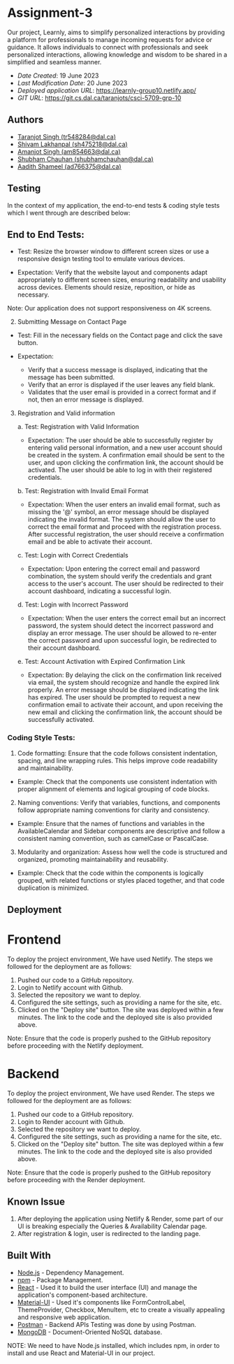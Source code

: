 # Assignment-3

Our project, Learnly, aims to simplify personalized interactions by providing a platform for professionals to manage incoming requests for advice or guidance. It allows individuals to connect with professionals and seek personalized interactions, allowing knowledge and wisdom to be shared in a simplified and seamless manner.

- _Date Created_: 19 June 2023
- _Last Modification Date_: 20 June 2023
- _Deployed application URL_: https://learnly-group10.netlify.app/
- _GIT URL_: <https://git.cs.dal.ca/taranjots/csci-5709-grp-10>

## Authors

- [Taranjot Singh (tr548284@dal.ca)](https://git.cs.dal.ca/taranjots)
- [Shivam Lakhanpal (sh475218@dal.ca)](https://git.cs.dal.ca/slakhanpal)
- [Amanjot Singh (am854663@dal.ca)](https://git.cs.dal.ca/amanjots)
- [Shubham Chauhan (shubhamchauhan@dal.ca)](https://git.cs.dal.ca/shubhamc)
- [Aadith Shameel (ad766375@dal.ca)](https://git.cs.dal.ca/shameel)

## Testing

In the context of my application, the end-to-end tests & coding style tests which I went through are described below:

## End to End Tests:

- Test: Resize the browser window to different screen sizes or use a responsive design testing tool to emulate various devices.

- Expectation: Verify that the website layout and components adapt appropriately to different screen sizes, ensuring readability and usability across devices. Elements should resize, reposition, or hide as necessary.

Note: Our application does not support responsiveness on 4K screens.

2. Submitting Message on Contact Page

- Test: Fill in the necessary fields on the Contact page and click the save button.

- Expectation:
  - Verify that a success message is displayed, indicating that the message has been submitted.
  - Verify that an error is displayed if the user leaves any field blank.
  - Validates that the user email is provided in a correct format and if not, then an error message is displayed.

3. Registration and Valid information

   a. Test: Registration with Valid Information

   - Expectation:
     The user should be able to successfully register by entering valid personal information, and a new user account should be created in the system. A confirmation email should be sent to the user, and upon clicking the confirmation link, the account should be activated. The user should be able to log in with their registered credentials.

   b. Test: Registration with Invalid Email Format

   - Expectation:
     When the user enters an invalid email format, such as missing the '@' symbol, an error message should be displayed indicating the invalid format. The system should allow the user to correct the email format and proceed with the registration process. After successful registration, the user should receive a confirmation email and be able to activate their account.

   c. Test: Login with Correct Credentials

   - Expectation: Upon entering the correct email and password combination, the system should verify the credentials and grant access to the user's account. The user should be redirected to their account dashboard, indicating a successful login.

   d. Test: Login with Incorrect Password

   - Expectation: When the user enters the correct email but an incorrect password, the system should detect the incorrect password and display an error message. The user should be allowed to re-enter the correct password and upon successful login, be redirected to their account dashboard.

   e. Test: Account Activation with Expired Confirmation Link

   - Expectation: By delaying the click on the confirmation link received via email, the system should recognize and handle the expired link properly. An error message should be displayed indicating the link has expired. The user should be prompted to request a new confirmation email to activate their account, and upon receiving the new email and clicking the confirmation link, the account should be successfully activated.

### Coding Style Tests:

1. Code formatting: Ensure that the code follows consistent indentation, spacing, and line wrapping rules. This helps improve code readability and maintainability.

- Example: Check that the components use consistent indentation with proper alignment of elements and logical grouping of code blocks.

2. Naming conventions: Verify that variables, functions, and components follow appropriate naming conventions for clarity and consistency.

- Example: Ensure that the names of functions and variables in the AvailableCalendar and Sidebar components are descriptive and follow a consistent naming convention, such as camelCase or PascalCase.

3. Modularity and organization: Assess how well the code is structured and organized, promoting maintainability and reusability.

- Example: Check that the code within the components is logically grouped, with related functions or styles placed together, and that code duplication is minimized.

## Deployment

# Frontend

To deploy the project environment, We have used Netlify. The steps we followed for the deployment are as follows:

1. Pushed our code to a GitHub repository.
2. Login to Netlify account with Github.
3. Selected the repository we want to deploy.
4. Configured the site settings, such as providing a name for the site, etc.
5. Clicked on the "Deploy site" button. The site was deployed within a few minutes. The link to the code and the deployed site is also
   provided above.

Note: Ensure that the code is properly pushed to the GitHub repository before proceeding with the Netlify deployment.

# Backend

To deploy the project environment, We have used Render. The steps we followed for the deployment are as follows:

1. Pushed our code to a GitHub repository.
2. Login to Render account with Github.
3. Selected the repository we want to deploy.
4. Configured the site settings, such as providing a name for the site, etc.
5. Clicked on the "Deploy site" button. The site was deployed within a few minutes. The link to the code and the deployed site is also
   provided above.

Note: Ensure that the code is properly pushed to the GitHub repository before proceeding with the Render deployment.

## Known Issue

1. After deploying the application using Netlify & Render, some part of our UI is breaking especially the Queries & Availability Calendar page.
2. After registration & login, user is redirected to the landing page.

## Built With

- [Node.js](https://nodejs.org/en/download) - Dependency Management.
- [npm](https://docs.npmjs.com/downloading-and-installing-node-js-and-npm) - Package Management.
- [React](https://react.dev/learn/installation) - Used it to build the user interface (UI) and manage the
  application's component-based architecture.
- [Material-UI](https://mui.com/) - Used it's components like FormControlLabel, ThemeProvider, Checkbox,
  MenuItem, etc to create a visually appealing and responsive web application.
- [Postman](https://www.postman.com/downloads/) - Backend APIs Testing was done by using Postman.
- [MongoDB](https://www.mongodb.com/try/download/community) - Document-Oriented NoSQL database.

NOTE: We need to have Node.js installed, which includes npm, in order to install and use React and Material-UI in our project.
